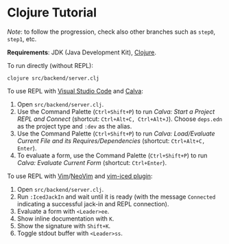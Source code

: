 # Clojure Tutorial

_Note_: to follow the progression, check also other branches such as `step0`, `step1`, etc.

**Requirements**: JDK (Java Development Kit), [Clojure](https://clojure.org/).

To run directly (without REPL):
```
clojure src/backend/server.clj
```

To use REPL with [Visual Studio Code](https://code.visualstudio.com/) and [Calva](https://marketplace.visualstudio.com/items?itemName=betterthantomorrow.calva):

1. Open `src/backend/server.clj`.
2. Use the Command Palette (`Ctrl+Shift+P`) to run _Calva: Start a Project REPL and Connect_ (shortcut: `Ctrl+Alt+C, Ctrl+Alt+J`). Choose `deps.edn` as the project type and `:dev` as the alias.
3. Use the Command Palette (`Ctrl+Shift+P`) to run _Calva: Load/Evaluate Current File and its Requires/Dependencies_ (shortcut:  `Ctrl+Alt+C, Enter`).
4. To evaluate a form, use the Command Palette (`Ctrl+Shift+P`) to run _Calva: Evaluate Current Form_ (shortcut:  `Ctrl+Enter`).

To use REPL with [Vim](https://www.vim.org/)/[NeoVim](https://neovim.io/) and [vim-iced plugin](https://github.com/liquidz/vim-iced):

1. Open `src/backend/server.clj`.
2. Run `:IcedJackIn` and wait until it is ready (with the message `Connected` indicating a successful jack-in and REPL connection).
3. Evaluate a form with `<Leader>ee`.
4. Show inline documentation with `K`.
5. Show the signature with `Shift+K`.
6. Toggle stdout buffer with `<Leader>ss`.
